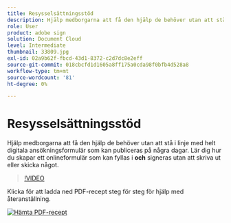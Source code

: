 ```yaml
---
title: Resysselsättningsstöd
description: Hjälp medborgarna att få den hjälp de behöver utan att stå i linje med helt digitala ansökningsformulär som kan publiceras på några dagar
role: User
product: adobe sign
solution: Document Cloud
level: Intermediate
thumbnail: 33809.jpg
exl-id: 02a9b62f-fbcd-43d1-8372-c2d7dc8e2eff
source-git-commit: 018cbcfd1d1605a8ff175a0cda98f0bfb4d528a8
workflow-type: tm+mt
source-wordcount: '81'
ht-degree: 0%

---
```


# Resysselsättningsstöd

Hjälp medborgarna att få den hjälp de behöver utan att stå i linje med helt digitala ansökningsformulär som kan publiceras på några dagar. Lär dig hur du skapar ett onlineformulär som kan fyllas i **och** signeras utan att skriva ut eller skicka något.

>[!VIDEO](https://video.tv.adobe.com/v/33809?hidetitle=true)

Klicka för att ladda ned PDF-recept steg för steg för hjälp med återanställning.

[![Hämta PDF-recept](../assets/acrobat_PDF_96.png)](../assets/UseCaseRecipe-EN-CreatingWebForms-Reemployment.pdf)
